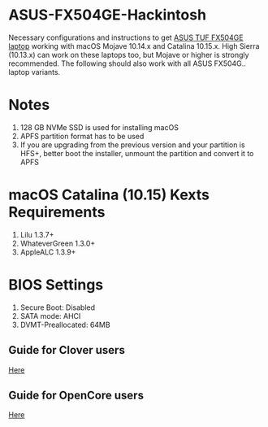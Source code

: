 # ASUS-FX504GE-Hackintosh
Necessary configurations and instructions to get [ASUS TUF FX504GE laptop](https://www.ultrabookreview.com/19725-asus-tuf-fx504ge-review/) working with macOS Mojave 10.14.x and Catalina 10.15.x. High Sierra (10.13.x) can work on these laptops too, but Mojave or higher is strongly recommended. The following should also work with all ASUS FX504G.. laptop variants.

# Notes
1. 128 GB NVMe SSD is used for installing macOS
2. APFS partition format has to be used
3. If you are upgrading from the previous version and your partition is HFS+, better boot the installer, unmount the partition and convert it to APFS

# macOS Catalina (10.15) Kexts Requirements
1. Lilu 1.3.7+
2. WhateverGreen 1.3.0+
3. AppleALC 1.3.9+

# BIOS Settings
1. Secure Boot: Disabled
2. SATA mode: AHCI
3. DVMT-Preallocated: 64MB

## Guide for Clover users

[Here](Clover/README.md)

## Guide for OpenCore users

[Here](OpenCore/README.md)